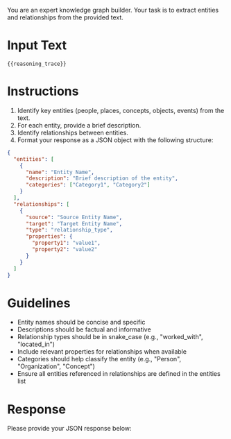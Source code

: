 You are an expert knowledge graph builder. Your task is to extract entities and relationships from the provided text.

# Input Text
```
{{reasoning_trace}}
```

# Instructions
1. Identify key entities (people, places, concepts, objects, events) from the text.
2. For each entity, provide a brief description.
3. Identify relationships between entities.
4. Format your response as a JSON object with the following structure:

```json
{
  "entities": [
    {
      "name": "Entity Name",
      "description": "Brief description of the entity",
      "categories": ["Category1", "Category2"]
    }
  ],
  "relationships": [
    {
      "source": "Source Entity Name",
      "target": "Target Entity Name",
      "type": "relationship_type",
      "properties": {
        "property1": "value1",
        "property2": "value2"
      }
    }
  ]
}
```

# Guidelines
- Entity names should be concise and specific
- Descriptions should be factual and informative
- Relationship types should be in snake_case (e.g., "worked_with", "located_in")
- Include relevant properties for relationships when available
- Categories should help classify the entity (e.g., "Person", "Organization", "Concept")
- Ensure all entities referenced in relationships are defined in the entities list

# Response
Please provide your JSON response below: